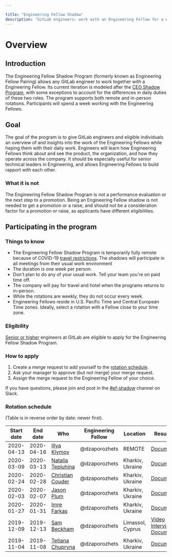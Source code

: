 ```yaml
---

title: "Engineering Fellow Shadow"
description: "GitLab engineers: work with an Engineering Fellow for a week"
---
```


# Overview

## Introduction

The Engineering Fellow Shadow Program (formerly known as Engineering Fellow Pairing) allows any GitLab engineer to work together with a Engineering Fellow. Its current iteration is modeled after the [CEO Shadow Program](/handbook/ceo/shadow/), with some exceptions to account for the differences in daily duties of these two roles. The program supports both remote and in-person rotations. Participants will spend a week working with the Engineering Fellows.

## Goal

The goal of the program is to give GitLab engineers and eligible individuals an overview of and insights into the work of the Engineering Fellows while heping them with their daily work. Engineers will learn how Engineering Fellows think about and see the product, the organization, and how they operate across the company. It should be especially useful for senior technical leaders in Engineering, and allows Engineering Fellows to build rapport with each other.

### What it is not

The Engineering Fellow Shadow Program is not a performance evaluation or the next step to a promotion. Being an Engineering Fellow shadow is not needed to get a promotion or a raise, and should not be a consideration factor for a promotion or raise, as applicants have different eligibilities.

## Participating in the program

### Things to know

* The Engineering Fellow Shadow Program is temporarily fully remote because of COVID-19 [travel restrictions](/handbook/ceo/shadow/#travel-guidance-covid-19). The shadows will participate in all meetings from their usual work environment
* The duration is one week per person.
* Don't plan to do any of your usual work. Tell your team you're on paid time off.
* The company will pay for travel and hotel when the programs returns to in-person.
* While the rotations are weekly, they do not occur every week.
* Engineering Fellows reside in U.S. Pacific Time and Central European Time zones. Ideally, select a rotation with a Fellow close to your time zone.

### Eligibility

[Senior or higher](/handbook/engineering/career-development/#senior-engineers) engineers at GitLab are eligible to apply for the Engineering Fellow Shadow Program.

### How to apply

1. Create a merge request to add yourself to the [rotation schedule](#rotation-schedule).
1. Ask your manager to approve (but not merge) your merge request.
1. Assign the merge request to the Engineering Fellow of your choice.

If you have questions, please join and post in the [#ef-shadow](https://gitlab.slack.com/archives/C0342KZSUER) channel on Slack.

### Rotation schedule

(Table is in reverse order by date: newer first).

| Start date | End date | Who | Engineering Fellow | Location | Results |
|---|---|---|---|---|--- |
| 2020-04-13 | 2020-04-16 | [Illya Klymov](https://gitlab.com/xanf) | @dzaporozhets | REMOTE | [Document](https://docs.google.com/document/d/1oysQJNX_hms8Fq6rCmLT9ob7UTHd3RWOJ9ldwcrCnCU/edit) |
| 2020-03-09 | 2020-03-13 | [Natalia Tepluhina](https://gitlab.com/ntepluhina) | @dzaporozhets | Kharkiv, Ukraine | [Document](https://docs.google.com/document/d/1LjwDjRFfYgCOIu_VgZoonoU3EtM1_zGfVDGhx4pcWiU/edit?usp=sharing)
| 2020-02-24 | 2020-02-28 | [Christian Couder](https://gitlab.com/chriscool) |  @dzaporozhets | Kharkiv, Ukraine | [Document](https://docs.google.com/document/d/1b-z1awjdqkh7s_cvdMbuXxd-U8jwdGYyGxSfhCTLDwM/edit?usp=sharing) |
| 2020-02-03 | 2020-02-07 | [Jason Plum](https://gitlab.com/warheadsse) | @dzaporozhets | Kharkiv, Ukraine | [Document](https://docs.google.com/document/d/1yR0oGiPXsQYUNlW4F5SKy8co1oOwCSBzHiMsuBovRF4/edit) |
| 2020-01-27 | 2020-01-31 | [Imre Farkas](https://gitlab.com/ifarkas) | @dzaporozhets | Kharkiv, Ukraine | [Document](https://docs.google.com/document/d/1LGtf6W1ESzr8U_DDzgvh7AoFfu3yBVTWVo9gNQcvx10/edit) |
| 2019-12-09 | 2019-12-13 | [Sam Beckham](https://gitlab.com/samdbeckham)  | @dzaporozhets | Limassol, Cyprus | [Video Interview](https://www.youtube.com/watch?v=lVKqsB2gePU&feature=youtu.be), [Document](https://docs.google.com/document/d/1CnlwGIGvlzXmLq4Fy1iLNvFedEC1EQI2y0t_AARDfMU/edit) |
| 2019-11-04 | 2019-11-08 | [Tetiana Chupryna ](https://gitlab.com/brytannia) | @dzaporozhets | Kharkiv, Ukraine | [Document](https://docs.google.com/document/d/1crPEyjISN03zqV0HTjCCjI419SNGRH1sU0xxkglGHFM/edit?usp=sharing) |

